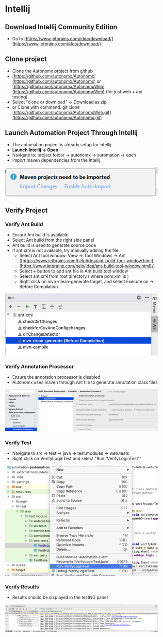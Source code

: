 # Intellij

## Download Intellij Community Edition

* Go to [https://www.jetbrains.com/idea/download/](https://www.jetbrains.com/idea/download/)

## Clone project

* Clone the Autonomx project from github
* [https://github.com/autonomx/Autonomx](https://github.com/autonomx/Autonomx) or [https://github.com/autonomx/AutonomxWeb](https://github.com/autonomx/AutonomxWeb) \(for just web + api testing\)
* Select "clone or download" -&gt; Download as zip
* or Clone with command: git clone [https://github.com/autonomx/AutonomxWeb.git](https://github.com/autonomx/Autonomx.git)

## Launch Automation Project Through Intellij

* The automation project is already setup for intellij
* **Launch Intellij -&gt; Open**
* Navigate to: project folder -&gt; autonomx -&gt; automation -&gt; open
* Import maven dependencies from the Intellij 

![](../../.gitbook/assets/image%20%2813%29.png)

## Verify Project

### Verify Ant Build

* Ensure Ant build is available
* Select Ant build from the right side panel
* Ant build is used to generate source code
* If ant.xml is not available, try manually adding the file
  * Select Ant tool window: View -&gt; Tool Windows -&gt; Ant \([https://www.jetbrains.com/help/idea/ant-build-tool-window.html](https://www.jetbrains.com/help/idea/ant-build-tool-window.html)\)
  * Select + button to add ant file in Ant build tool window
  * Select ant.xml from root directory \( where pom.xml is \)
  * Right click on mvn-clean-generate target, and select Execute on -&gt; Before Compilation

![](../../.gitbook/assets/image%20%2844%29.png)

### Verify Annotation Processor 

* Ensure the annotation processor is disabled
* Autonomx uses maven through Ant file to generate annotation class files

![](../../.gitbook/assets/image%20%289%29.png)

### Verify Test

* Navigate to src -&gt; test -&gt; java -&gt; test.modules -&gt; web.tests
* Right click on VerifyLoginTest and select "Run 'VerifyLoginTest'"

![](../../.gitbook/assets/image%20%2820%29.png)

### Verify Results

* Results should be displayed in the testNG panel

![](../../.gitbook/assets/image%20%2811%29.png)



